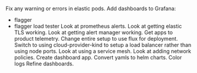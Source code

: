 Fix any warning or errors in elastic pods.
Add dashboards to Grafana:
  - flagger
  - flagger load tester
Look at prometheus alerts.
Look at getting elastic TLS working.
Look at getting alert manager working.
Get apps to product telemetry.
Change entire setup to use flux for deployment.
Switch to using cloud-provider-kind to setup a load balancer rather than using node ports.
Look at using a service mesh.
Look at adding network policies.
Create dashboard app.
Convert yamls to helm charts.
Color logs
Refine dashboards.
